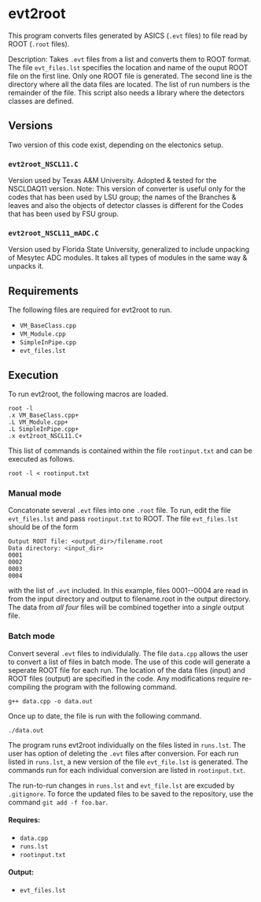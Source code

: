 # evt2root
This program converts files generated by ASICS (`.evt` files) to file read by ROOT (`.root` files).

Description: Takes `.evt` files from a list and converts them to ROOT format. 
The file `evt_files.lst` specifies the location and name of the ouput ROOT
file on the first line. Only one ROOT file is generated. The second line is
the directory where all the data files are located. The list of run numbers
is the remainder of the file. This script also needs a library where the
detectors classes are defined.

## Versions
Two version of this code exist, depending on the electonics setup.
### `evt2root_NSCL11.C`
Version used by Texas A&M University. Adopted & tested for the NSCLDAQ11 version. Note: This version of converter is useful only for the codes that has been  used by LSU group;  the names of the Branches & leaves and also the objects of detector classes  is different for the Codes that has been used by FSU group. 

### `evt2root_NSCL11_mADC.C`
Version used by Florida State University, generalized to include unpacking of Mesytec ADC modules. It takes all types of modules in the same way & unpacks it.

## Requirements
The following files are required for evt2root to run.
* `VM_BaseClass.cpp`
* `VM_Module.cpp`
* `SimpleInPipe.cpp`
* `evt_files.lst`

## Execution
To run evt2root, the following macros are loaded.
```
root -l
.x VM_BaseClass.cpp+
.L VM_Module.cpp+
.L SimpleInPipe.cpp+
.x evt2root_NSCL11.C+
```
This list of commands is contained within the file `rootinput.txt` and can be executed as follows.
```
root -l < rootinput.txt
```
### Manual mode
Concatonate several `.evt` files into one `.root` file. To run, edit the file `evt_files.lst` and pass `rootinput.txt` to ROOT. The file `evt_files.lst` should be of the form
```
Output ROOT file: <output_dir>/filename.root
Data directory: <input_dir>
0001
0002
0003
0004
```
with the list of `.evt` included. In this example, files 0001--0004 are read in from the input directory and output to filename.root in the output directory. The data from *all four* files will be combined together into a *single* output file.

### Batch mode
Convert several `.evt` files to individulally. The file `data.cpp` allows the user to convert a list of files in batch mode. The use of this code will generate a seperate ROOT file for each run.
The location of the data files (input) and ROOT files (output) are specified in the code. Any modifications require re-compiling the program with the following command.
```
g++ data.cpp -o data.out

```

Once up to date, the file is run with the following  command.
```
./data.out

```
The program runs evt2root individually on the files listed in `runs.lst`. The user has option of deleting the `.evt` files after conversion. For each run listed in `runs.lst`, a new version of the file `evt_file.lst` is generated. The commands run for each individual conversion are listed in `rootinput.txt`.
 
The run-to-run changes in `runs.lst` and `evt_file.lst` are excuded by `.gitignore`. To force the updated files to be saved to the repository, use the command `git add -f foo.bar`.

#### Requires:
* `data.cpp`
* `runs.lst`
* `rootinput.txt`
 
#### Output:
* `evt_files.lst`

